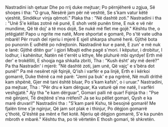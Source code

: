 Nastradini ish qetuar
Dhe po rrij duke mejtuar;
Po përnjëherë u zgjua,
Së shoqes i tha: "O grua,
Nesërë jam për në veshtë,
Se s'kam vatur këtë vjeshtë,
Sindëkur vinja qëmoti."
Plaka tha : "Në dashtë zoti."
Nastradini i tha : "Unë
S'e këllas zotnë në punë,
E shoh vetë punën time,
E nuk e vë nër mundime,
Që të doj' a të mos dojë,
Se nukë më flet me gojë."
Kështu the, o jetëgjatë!
Papo u ngrite me natë,
More shportat e gomarë,
Po s'të vate udha mbarë!
Për rrush del njeriu i mjerë
E sjell shkarpa shumë herë.
Gjithë bota po punonin
E udhëtë po ndrejtonin.
Nastradinë kur e panë,
E zun' e më nuk e lanë:
Gjithë ditën gur' i gjori
Mbajti edhe pagë s'mori.
I këputur, i drobitur,
I lodhur, i kahënitur,
Natën në t'errët u kthye,
Me pluhurë mbi qyrdye!
Erth më der' e trokëlliti,
E shoqja nga shkalla zbriti,
Tha : "Kush ësht' aty më derë?"
Pa tha Nastradin' i mjerë:
"Në dashtë zoti, jam unë,
Që vajç' e s'bëra dot punë!"
Pa më nesëret një fqinjë,
Q'ish i varfër e pa linjë,
Erth e i kërkoi gomarrë,
Duke thënë ca më parë:
"Jemi pa buk' e pa ngrënë,
Në mulli drithë kam shpënë,
Gjer më tani është bluar,
Po s'kam kafsh', o i uruar."
Nastradini, pa mejtuar,
Tha : "Për dru e kam dërguar,
Ka vaturë që me natë,
I varfëri veshgjatë."
Ajy tha "e kam dërguar",
Gomari palli në quar!
Fqinja tha : "Pse më gënjeni,
Të drejtënë s'ma rrëfeni?
Ja se ku pëllet gomari,
Qysh e ka marë druvari!"
Nastradini tha : "S'kam parë
Kshu, të besojnë gomarë!
Me fjalën time s'je nginjur,
Që jam sot plak e i thinjur,
Po dëgjon gomarrë ç'thotë,
Q'është pa mënt e flet kotë.
Njeriu që dëgjon gomarrë,
S'e ka punën mbroth e mbarë."
Kështu tha, po të vërtetën
E thosh gomari, të shkretën.
